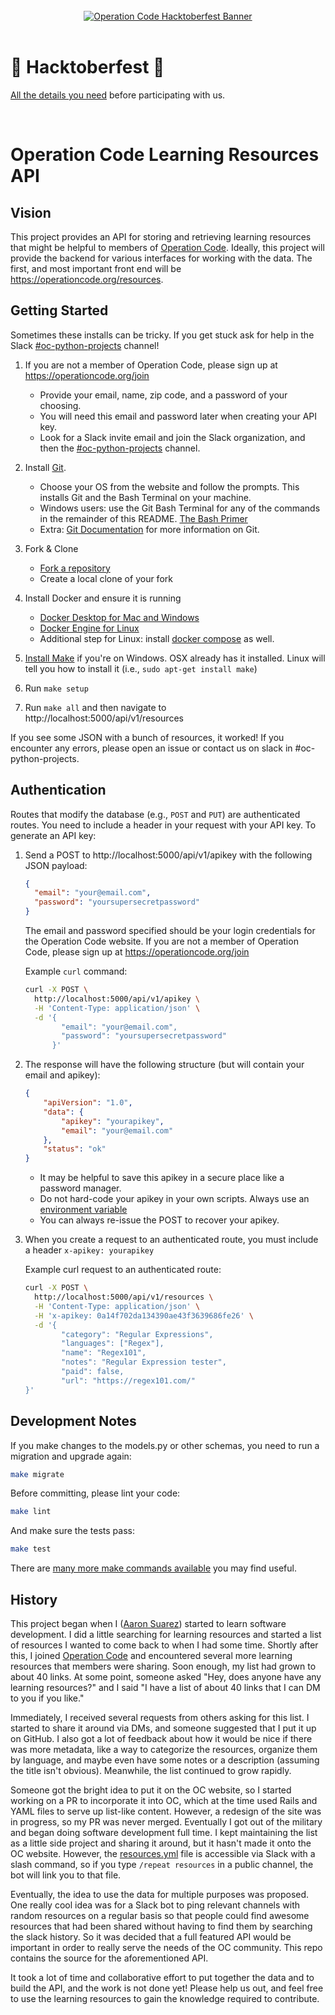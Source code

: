 <div align="center">
  <br />
  <a href="https://operationcode.org">
    <img
      alt="Operation Code Hacktoberfest Banner"
      src="https://operation-code-assets.s3.us-east-2.amazonaws.com/operation_code_hacktoberfest_2019.jpg"
    >
  </a>
  <br />
  <br />
</div>

# 🎃 Hacktoberfest 🎃

[All the details you need](https://github.com/OperationCode/START_HERE/blob/master/README.md#-hacktoberfest-) before participating with us.

<br />

# Operation Code Learning Resources API

## Vision

This project provides an API for storing and retrieving learning resources that might be helpful to members of [Operation Code](https://operationcode.org/). Ideally, this project will provide the backend for various interfaces for working with the data. The first, and most important front end will be https://operationcode.org/resources.

## Getting Started

Sometimes these installs can be tricky.  If you get stuck ask for help in the Slack [#oc-python-projects](https://operation-code.slack.com/messages/C7NJLCCMB) channel!

1. If you are not a member of Operation Code, please sign up at https://operationcode.org/join
    - Provide your email, name, zip code, and a password of your choosing.
    - You will need this email and password later when creating your API key.
    - Look for a Slack invite email and join the Slack organization, and then the [#oc-python-projects](https://operation-code.slack.com/messages/C7NJLCCMB) channel.

1. Install [Git](https://git-scm.com/downloads).
    - Choose your OS from the website and follow the prompts.  This installs Git and the Bash Terminal on your machine.
    - Windows users: use the Git Bash Terminal for any of
      the commands in the remainder of this README.
      [The Bash Primer](http://www.compciv.org/bash-guide/)
    - Extra: [Git Documentation](https://git-scm.com/doc) for more information on Git.

1. Fork & Clone
    - [Fork a repository](https://help.github.com/articles/fork-a-repo/)
    - Create a local clone of your fork

1. Install Docker and ensure it is running
    - [Docker Desktop for Mac and Windows](https://www.docker.com/products/docker-desktop)
    - [Docker Engine for Linux](https://docs.docker.com/install/linux/docker-ce/ubuntu/)
    - Additional step for Linux: install [docker compose](https://docs.docker.com/compose/install/#install-compose) as well.
 
1. [Install Make](http://gnuwin32.sourceforge.net/packages/make.htm) if you're on Windows. OSX already has it installed. Linux will tell you how to install it (i.e., `sudo apt-get install make`)

1. Run `make setup`

1. Run `make all` and then navigate to http://localhost:5000/api/v1/resources

If you see some JSON with a bunch of resources, it worked! If you encounter any errors, please open an issue or contact us on slack in #oc-python-projects.

## Authentication

 Routes that modify the database (e.g., `POST` and `PUT`) are authenticated routes. You need to include a header in your request with your API key. To generate an API key:

 1. Send a POST to http://localhost:5000/api/v1/apikey with the following JSON payload:

    ```json
    {
      "email": "your@email.com",
      "password": "yoursupersecretpassword"
    }
    ```

    The email and password specified should be your login credentials for the Operation Code website. If you are not a member of Operation Code, please sign up at https://operationcode.org/join

    Example `curl` command:
    ```sh
    curl -X POST \
      http://localhost:5000/api/v1/apikey \
      -H 'Content-Type: application/json' \
      -d '{
            "email": "your@email.com",
            "password": "yoursupersecretpassword"
          }'
    ```

 1. The response will have the following structure (but will contain your email and apikey):
    ```json
    {
        "apiVersion": "1.0",
        "data": {
            "apikey": "yourapikey",
            "email": "your@email.com"
        },
        "status": "ok"
    }
    ```
    - It may be helpful to save this apikey in a secure place like a password manager.
    - Do not hard-code your apikey in your own scripts. Always use an [environment variable](https://www.twilio.com/blog/2017/01/how-to-set-environment-variables.html)
    - You can always re-issue the POST to recover your apikey.

1. When you create a request to an authenticated route, you must include a header `x-apikey: yourapikey`

    Example curl request to an authenticated route:
    ```bash
    curl -X POST \
      http://localhost:5000/api/v1/resources \
      -H 'Content-Type: application/json' \
      -H 'x-apikey: 0a14f702da134390ae43f3639686fe26' \
      -d '{
            "category": "Regular Expressions",
            "languages": ["Regex"],
            "name": "Regex101",
            "notes": "Regular Expression tester",
            "paid": false,
            "url": "https://regex101.com/"
    }'
    ```

## Development Notes

If you make changes to the models.py or other schemas, you need to run a migration and upgrade again:

```sh
make migrate
```

Before committing, please lint your code:

```sh
make lint
```

And make sure the tests pass:

```sh
make test
```

There are [many more make commands available](Makefile) you may find useful.

## History

This project began when I ([Aaron Suarez](https://github.com/aaron-suarez)) started to learn software development. I did a little searching for learning resources and started a list of resources I wanted to come back to when I had some time. Shortly after this, I joined [Operation Code](https://operationcode.org/join) and encountered several more learning resources that members were sharing. Soon enough, my list had grown to about 40 links. At some point, someone asked "Hey, does anyone have any learning resources?" and I said "I have a list of about 40 links that I can DM to you if you like."

Immediately, I received several requests from others asking for this list. I started to share it around via DMs, and someone suggested that I put it up on GitHub. I also got a lot of feedback about how it would be nice if there was more metadata, like a way to categorize the resources, organize them by language, and maybe even have some notes or a description (assuming the title isn't obvious). Meanwhile, the list continued to grow rapidly.

Someone got the bright idea to put it on the OC website, so I started working on a PR to incorporate it into OC, which at the time used Rails and YAML files to serve up list-like content. However, a redesign of the site was in progress, so my PR was never merged. Eventually I got out of the military and began doing software development full time. I kept maintaining the list as a little side project and sharing it around, but it hasn't made it onto the OC website. However, the [resources.yml](https://github.com/OperationCode/resources_api/blob/master/resources.yml) file is accessible via Slack with a slash command, so if you type `/repeat resources` in a public channel, the bot will link you to that file.

Eventually, the idea to use the data for multiple purposes was proposed. One really cool idea was for a Slack bot to ping relevant channels with random resources on a regular basis so that people could find awesome resources that had been shared without having to find them by searching the slack history. So it was decided that a full featured API would be important in order to really serve the needs of the OC community. This repo contains the source for the aforementioned API.

It took a lot of time and collaborative effort to put together the data and to build the API, and the work is not done yet! Please help us out, and feel free to use the learning resources to gain the knowledge required to contribute.
